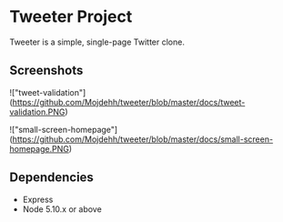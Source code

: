 # Tweeter Project

Tweeter is a simple, single-page Twitter clone.


## Screenshots

!["tweet-validation"] (https://github.com/Mojdehh/tweeter/blob/master/docs/tweet-validation.PNG)

!["small-screen-homepage"] (https://github.com/Mojdehh/tweeter/blob/master/docs/small-screen-homepage.PNG)


## Dependencies

- Express
- Node 5.10.x or above



